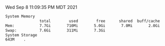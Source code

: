 Wed Sep  8 11:09:35 PM MDT 2021
```bash
System Memory
               total        used        free      shared  buff/cache   available
Mem:           7.7Gi       710Mi       5.0Gi       7.0Mi       2.0Gi       6.6Gi
Swap:          7.6Gi       311Mi       7.3Gi
System Storage
643M	.
```
